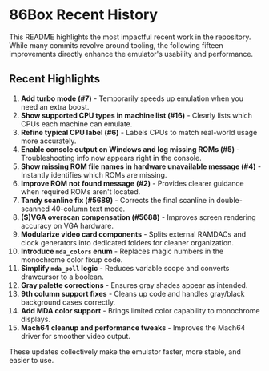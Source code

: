 # 86Box Recent History

This README highlights the most impactful recent work in the repository. While many commits revolve around tooling, the following fifteen improvements directly enhance the emulator's usability and performance.

## Recent Highlights

1. **Add turbo mode (#7)** - Temporarily speeds up emulation when you need an extra boost.
2. **Show supported CPU types in machine list (#16)** - Clearly lists which CPUs each machine can emulate.
3. **Refine typical CPU label (#6)** - Labels CPUs to match real-world usage more accurately.
4. **Enable console output on Windows and log missing ROMs (#5)** - Troubleshooting info now appears right in the console.
5. **Show missing ROM file names in hardware unavailable message (#4)** - Instantly identifies which ROMs are missing.
6. **Improve ROM not found message (#2)** - Provides clearer guidance when required ROMs aren't located.
7. **Tandy scanline fix (#5689)** - Corrects the final scanline in double-scanned 40-column text mode.
8. **(S)VGA overscan compensation (#5688)** - Improves screen rendering accuracy on VGA hardware.
9. **Modularize video card components** - Splits external RAMDACs and clock generators into dedicated folders for cleaner organization.
10. **Introduce `mda_colors` enum** - Replaces magic numbers in the monochrome color fixup code.
11. **Simplify `mda_poll` logic** - Reduces variable scope and converts drawcursor to a boolean.
12. **Gray palette corrections** - Ensures gray shades appear as intended.
13. **9th column support fixes** - Cleans up code and handles gray/black background cases correctly.
14. **Add MDA color support** - Brings limited color capability to monochrome displays.
15. **Mach64 cleanup and performance tweaks** - Improves the Mach64 driver for smoother video output.

These updates collectively make the emulator faster, more stable, and easier to use.
